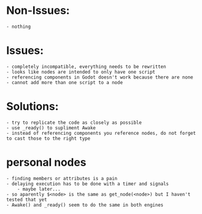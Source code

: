 # Non-Issues:

    - nothing

# Issues:

    - completely incompatible, everything needs to be rewritten
    - looks like nodes are intended to only have one script
    - referencing components in Godot doesn't work because there are none
    - cannot add more than one script to a node

# Solutions:

    - try to replicate the code as closely as possible
    - use _ready() to supliment Awake
    - instead of referencing components you reference nodes, do not forget to cast those to the right type

# personal nodes

    - finding members or attributes is a pain
    - delaying execution has to be done with a timer and signals 
        - maybe later...
    - so aparently $<node> is the same as get_node(<node>) but I haven't tested that yet
    - Awake() and _ready() seem to do the same in both engines
